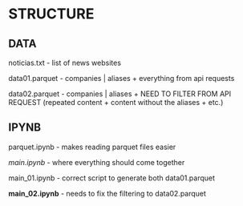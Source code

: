 # STRUCTURE

## DATA

noticias.txt - list of news websites

data01.parquet - companies | aliases + everything from api requests

data02.parquet - companies | aliases + NEED TO FILTER FROM API REQUEST (repeated content + content without the aliases + etc.)


## IPYNB

parquet.ipynb - makes reading parquet files easier

*main.ipynb* - where everything should come together

main_01.ipynb - correct script to generate both data01.parquet

**main_02.ipynb** - needs to fix the filtering to data02.parquet